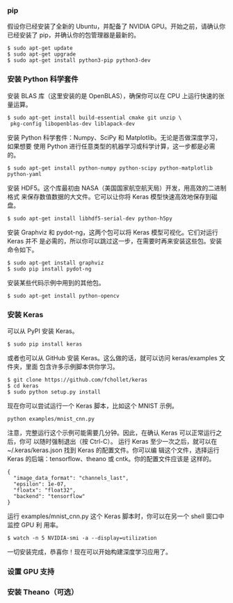 ### pip
假设你已经安装了全新的 Ubuntu，并配备了 NVIDIA GPU。开始之前，请确认你已经安装了 pip，并确认你的包管理器是最新的。
```
$ sudo apt-get update
$ sudo apt-get upgrade
$ sudo apt-get install python3-pip python3-dev
```



### 安装 Python 科学套件
安装 BLAS 库（这里安装的是 OpenBLAS），确保你可以在 CPU 上运行快速的张量运算。
```
$ sudo apt-get install build-essential cmake git unzip \
 pkg-config libopenblas-dev liblapack-dev
```

安装 Python 科学套件：Numpy、SciPy 和 Matplotlib。无论是否做深度学习，如果想要
使用 Python 进行任意类型的机器学习或科学计算，这一步都是必需的。
```
$ sudo apt-get install python-numpy python-scipy python-matplotlib python-yaml
```

安装 HDF5。这个库最初由 NASA（美国国家航空航天局）开发，用高效的二进制格式
来保存数值数据的大文件。它可以让你将 Keras 模型快速高效地保存到磁盘。
```
$ sudo apt-get install libhdf5-serial-dev python-h5py
```

安装 Graphviz 和 pydot-ng，这两个包可以将 Keras 模型可视化。它们对运行 Keras 并不
是必需的，所以你可以跳过这一步，在需要时再来安装这些包。安装命令如下。
```
$ sudo apt-get install graphviz
$ sudo pip install pydot-ng
```

安装某些代码示例中用到的其他包。
```
$ sudo apt-get install python-opencv
```

### 安装 Keras
可以从 PyPI 安装 Keras。
```
$ sudo pip install keras
```
或者也可以从 GitHub 安装 Keras。这么做的话，就可以访问 keras/examples 文件夹，里面
包含许多示例脚本供你学习。
```
$ git clone https://github.com/fchollet/keras
$ cd keras
$ sudo python setup.py install
```
现在你可以尝试运行一个 Keras 脚本，比如这个 MNIST 示例。
```
python examples/mnist_cnn.py
```
注意，完整运行这个示例可能需要几分钟。因此，在确认 Keras 可以正常运行之后，你可
以随时强制退出（按 Ctrl-C）。
运行 Keras 至少一次之后，就可以在 ~/.keras/keras.json 找到 Keras 的配置文件。你可以编
辑这个文件，选择运行 Keras 的后端：tensorflow、theano 或 cntk。你的配置文件应该是
这样的。
```
{
  "image_data_format": "channels_last",
  "epsilon": 1e-07,
  "floatx": "float32",
  "backend": "tensorflow"
}
```
运行 examples/mnist_cnn.py 这个 Keras 脚本时，你可以在另一个 shell 窗口中监控 GPU 利
用率。
```
$ watch -n 5 NVIDIA-smi -a --display=utilization
```
一切安装完成，恭喜你！现在可以开始构建深度学习应用了。

### 设置 GPU 支持


### 安装 Theano（可选）
